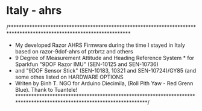 # Italy - ahrs
/**********************************************************************************************************************
* My developed Razor AHRS Firmware during the time I stayed in Italy based on razor-9dof-ahrs of ptrbrtz and others
* 9 Degree of Measurement Attitude and Heading Reference System * for Sparkfun "9DOF Razor IMU" (SEN-10125 and SEN-10736) 
* and "9DOF Sensor Stick" (SEN-10183, 10321 and SEN-10724)/GY85 (and some othes listed on HARDWARE OPTIONS
* Writen by Binh T. NGO for Arduino Diecimila, (Roll Pith Yaw - Red Grenn Blue). Thank to Tuantele!
**********************************************************************************************************************/

